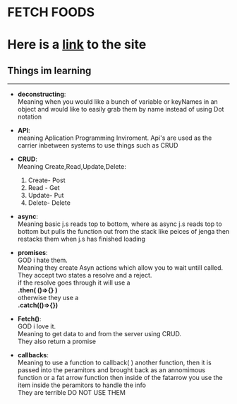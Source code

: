 # FETCH FOODS
# Here is a [link](https://jordansrecipe.netlify.app/) to the site 

## Things im learning
---
* **deconstructing**:  
    Meaning when you would like a bunch of variable or keyNames in an object and would like to easily grab them by name instead of using Dot notation 
* **API**:  
    meaning Aplication Programming Inviroment.
    Api's are used as the carrier inbetween systems to use things such as CRUD
* **CRUD**:  
    Meaning Create,Read,Update,Delete:  
    1. Create- Post
    2. Read - Get
    3. Update- Put
    4. Delete- Delete
* **async**:  
    Meaning basic j.s reads top to bottom, where as async j.s reads top to bottom but pulls the function out from the stack like peices of jenga then restacks them when j.s has finished loading

* **promises**:  
    GOD i hate them.  
    Meaning they create Asyn actions which allow you to wait untill called.  
    They accept two states a resolve and a reject.  
    if the resolve goes through it will use a  
     **.then( ()=>{} )**  
    otherwise they use a   
    **.catch(()=>{})**
* **Fetch()**:  
    GOD i love it.  
    Meaning to get data to and from the server using CRUD.  
    They also return a promise
* **callbacks**:  
    Meaning to use a function to callback( ) another function, then it is passed into the peramitors and brought back as an annomimous function or a fat arrow function then inside of the fatarrow you use the item inside the peramitors to handle the info  
    They are terrible DO NOT USE THEM 

